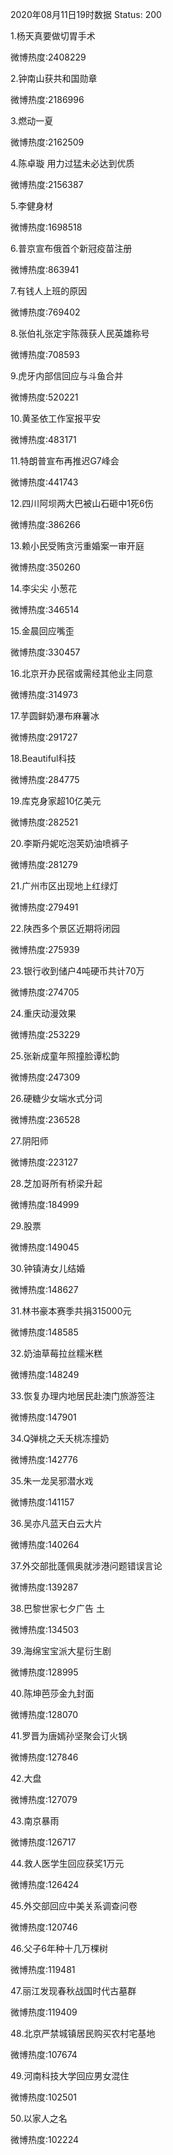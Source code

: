 2020年08月11日19时数据
Status: 200

1.杨天真要做切胃手术

微博热度:2408229

2.钟南山获共和国勋章

微博热度:2186996

3.燃动一夏

微博热度:2162509

4.陈卓璇 用力过猛未必达到优质

微博热度:2156387

5.李健身材

微博热度:1698518

6.普京宣布俄首个新冠疫苗注册

微博热度:863941

7.有钱人上班的原因

微博热度:769402

8.张伯礼张定宇陈薇获人民英雄称号

微博热度:708593

9.虎牙内部信回应与斗鱼合并

微博热度:520221

10.黄圣依工作室报平安

微博热度:483171

11.特朗普宣布再推迟G7峰会

微博热度:441743

12.四川阿坝两大巴被山石砸中1死6伤

微博热度:386266

13.赖小民受贿贪污重婚案一审开庭

微博热度:350260

14.李尖尖 小葱花

微博热度:346514

15.金晨回应嘴歪

微博热度:330457

16.北京开办民宿或需经其他业主同意

微博热度:314973

17.芋圆鲜奶瀑布麻薯冰

微博热度:291727

18.Beautiful科技

微博热度:284775

19.库克身家超10亿美元

微博热度:282521

20.李斯丹妮吃泡芙奶油喷裤子

微博热度:281279

21.广州市区出现地上红绿灯

微博热度:279491

22.陕西多个景区近期将闭园

微博热度:275939

23.银行收到储户4吨硬币共计70万

微博热度:274705

24.重庆动漫效果

微博热度:253229

25.张新成童年照撞脸谭松韵

微博热度:247309

26.硬糖少女端水式分词

微博热度:236528

27.阴阳师

微博热度:223127

28.芝加哥所有桥梁升起

微博热度:184999

29.股票

微博热度:149045

30.钟镇涛女儿结婚

微博热度:148627

31.林书豪本赛季共捐315000元

微博热度:148585

32.奶油草莓拉丝糯米糕

微博热度:148249

33.恢复办理内地居民赴澳门旅游签注

微博热度:147901

34.Q弹桃之夭夭桃冻撞奶

微博热度:142776

35.朱一龙吴邪潜水戏

微博热度:141157

36.吴亦凡蓝天白云大片

微博热度:140264

37.外交部批蓬佩奥就涉港问题错误言论

微博热度:139287

38.巴黎世家七夕广告 土

微博热度:134503

39.海绵宝宝派大星衍生剧

微博热度:128995

40.陈坤芭莎金九封面

微博热度:128070

41.罗晋为唐嫣孙坚聚会订火锅

微博热度:127846

42.大盘

微博热度:127079

43.南京暴雨

微博热度:126717

44.救人医学生回应获奖1万元

微博热度:126424

45.外交部回应中美关系调查问卷

微博热度:120746

46.父子6年种十几万棵树

微博热度:119481

47.丽江发现春秋战国时代古墓群

微博热度:119409

48.北京严禁城镇居民购买农村宅基地

微博热度:107674

49.河南科技大学回应男女混住

微博热度:102501

50.以家人之名

微博热度:102224

